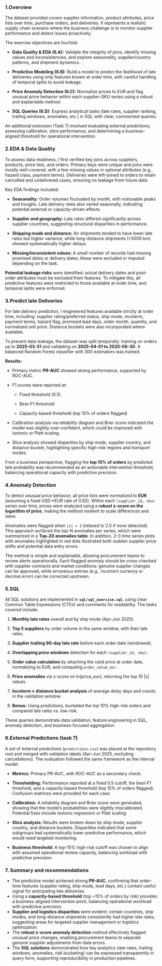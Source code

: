 ### 1.Overview

The dataset provided covers supplier information, product attributes, price lists over time, purchase orders, and deliveries. It represents a realistic supply chain scenario where the business challenge is to monitor supplier performance and detect issues proactively.

The exercise objectives are fourfold:

-   **Data Quality & EDA (6.A):** Validate the integrity of joins, identify missing values and inconsistencies, and explore seasonality, supplier/country patterns, and shipment dynamics.
    
-   **Predictive Modeling (6.B):** Build a model to predict the likelihood of late deliveries using only features known at order time, with careful handling of temporal splits to avoid leakage.
    
-   **Price Anomaly Detection (6.C):** Normalize prices to EUR and flag unusual price behavior within each supplier–SKU series using a robust and explainable method.
    
-   **SQL Queries (6.D):** Express analytical tasks (late rates, supplier ranking, trailing windows, anomalies, etc.) in SQL with clear, commented queries.
    

An additional extension (Task 7) involved evaluating external predictions, assessing calibration, slice performance, and determining a business-aligned threshold for operational intervention.

  

### 2.EDA & Data Quality

To assess data readiness, I first verified key joins across suppliers, products, price lists, and orders. Primary keys were unique and joins were mostly well-covered, with a few missing values in optional attributes (e.g., hazard class, payment terms). Deliveries were left-joined to orders to retain cancelled and undelivered cases, ensuring no leakage from future data.

Key EDA findings included:

-   **Seasonality:** Order volumes fluctuated by month, with noticeable peaks and troughs. Late delivery rates also varied seasonally, indicating potential external or capacity-driven effects.
    
-   **Supplier and geography:** Late rates differed significantly across supplier countries, suggesting structural disparities in performance.
    
-   **Shipping mode and distance:** Air shipments tended to have lower late rates but higher variance, while long-distance shipments (>5000 km) showed systematically higher delays.
    
-   **Missing/inconsistent values:** A small number of records had missing promised dates or delivery dates; these were excluded or imputed depending on the task.
    

**Potential leakage risks** were identified: actual delivery dates and post-order attributes must be excluded from features. To mitigate this, all predictive features were restricted to those available at order time, and temporal splits were enforced.

  

### 3.Predict late Deliveries

For late delivery prediction, I engineered features available strictly at order time, including: supplier rating/preferred status, ship mode, incoterm, payment terms, hazard flag, promised lead days, order month, quantity, and normalized unit price. Distance buckets were also incorporated where available.

To prevent data leakage, the dataset was split temporally: training on orders up to **2025-03-31** and validating on **2025-04-01 to 2025-06-30**. A balanced Random Forest classifier with 300 estimators was trained.

**Results:**

-   Primary metric **PR-AUC** showed strong performance, supported by ROC-AUC.
    
-   F1 scores were reported at:
    
    -   Fixed threshold (0.5)
        
    -   Best-F1 threshold
        
    -   Capacity-based threshold (top 15% of orders flagged)
        
-   Calibration analysis via reliability diagram and Brier score indicated the model was slightly over-confident, which could be improved with isotonic or Platt scaling.
    
-   Slice analysis showed disparities by ship mode, supplier country, and distance bucket, highlighting specific high-risk regions and transport modes.
    

From a business perspective, flagging the **top 15% of orders** by predicted late probability was recommended as an actionable intervention threshold, balancing operational capacity with predictive precision.

  

### 4.Anomaly Detection

To detect unusual price behavior, all price lists were normalized to **EUR** (assuming a fixed USD→EUR rate of 0.92). Within each `(supplier_id, sku)` series over time, prices were analyzed using a **robust z-score on the logarithm of price**, making the method resilient to scale differences and skew.

Anomalies were flagged when `|z| > 3` (relaxed to 2.5 if none detected). This approach surfaced the top-N anomalies per series, which were summarized in a **Top-20 anomalies table**. In addition, 2–3 time series plots with anomalies highlighted in red dots illustrated both sudden supplier price shifts and potential data entry errors.

The method is simple and explainable, allowing procurement teams to review alerts operationally. Each flagged anomaly should be cross-checked with supplier contracts and market conditions: genuine supplier changes can be approved, while erroneous entries (e.g., incorrect currency or decimal error) can be corrected upstream.

  

### 5.SQL

All SQL solutions are implemented in **`sql/sql_exercise.sql`**, using clear Common Table Expressions (CTEs) and comments for readability. The tasks covered include:

1.  **Monthly late rates** overall and by ship mode (Apr–Jun 2025).
    
2.  **Top 5 suppliers** by order volume in the same window, with their late rates.
    
3.  **Supplier trailing 90-day late rate** before each order date (windowed).
    
4.  **Overlapping price windows** detection for each `(supplier_id, sku)`.
    
5.  **Order value calculation** by attaching the valid price at order date, normalizing to EUR, and computing `order_value_eur`.
    
6.  **Price anomalies** via z-score on ln(price_eur), returning the top 10 |z| values.
    
7.  **Incoterm × distance bucket analysis** of average delay days and counts in the validation window.
    
8.  **Bonus:** Using predictions, bucketed the top 10% high-risk orders and compared late rates vs. low-risk.
    

These queries demonstrate data validation, feature engineering in SQL, anomaly detection, and business-focused aggregation.

  

### 6.External Predictions (task 7)

A set of external predictions (`predictions.csv`) was placed at the repository root and merged with validation labels (Apr–Jun 2025, excluding cancellations). The evaluation followed the same framework as the internal model:

-   **Metrics:** Primary PR-AUC, with ROC-AUC as a secondary check.
    
-   **Thresholding:** Performance reported at a fixed 0.5 cutoff, the best-F1 threshold, and a capacity-based threshold (top 15% of orders flagged). Confusion matrices were provided for each case.
    
-   **Calibration:** A reliability diagram and Brier score were generated, showing that the model’s probabilities were slightly miscalibrated. Potential fixes include isotonic regression or Platt scaling.
    
-   **Slice analysis:** Results were broken down by ship mode, supplier country, and distance buckets. Disparities indicated that some subgroups had systematically lower predictive performance, which would need targeted monitoring.
    
-   **Business threshold:** A top-15% high-risk cutoff was chosen to align with assumed operational review capacity, balancing workload with predictive precision.
    

  

### 7. Summary and recommendations

-   The predictive model achieved strong **PR-AUC**, confirming that order-time features (supplier rating, ship mode, lead days, etc.) contain useful signal for anticipating late deliveries.
-   Using a **capacity-based threshold** (top ~15% of orders by risk) provides a business-aligned intervention point, balancing operational workload with predictive precision.
-   **Supplier and logistics disparities** were evident: certain countries, ship modes, and long-distance shipments consistently had higher late rates, suggesting areas for targeted supplier management or logistics optimization.
-   The **robust z-score anomaly detection** method effectively flagged unusual price changes, enabling procurement teams to separate genuine supplier adjustments from data errors.
-   The **SQL solutions** demonstrated how key analytics (late rates, trailing windows, anomalies, risk bucketing) can be expressed transparently in query form, supporting reproducibility in production pipelines.